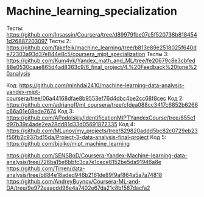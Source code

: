 # Machine_learning_specialization

Тесты: https://github.com/Insassin/Coursera/tree/d89979fbe07c5f520738b8184541d26887203097
Тесты 2: https://github.com/fakefeik/machine_learning/tree/b813e89e2518025f640de72303a93d37e844e8c5/coursera_mipt_specialization
Тесты 3: https://github.com/Kum4yk/Yandex_math_and_ML/tree/fe20679c8e3cbfed88e0530caae865d4ad8363c9/6_final_project/4.%20Feedback%20tone%20analysis

Код: https://github.com/minhdai2410/machine-learning-data-analysis-yandex-mipt-coursera/tree/06a44168dfae8b9553ef76d4dbc4be2cc68f8cec
Код 2: https://github.com/adrianoff/ml_coursera/tree/cfdea088cc3417c6852b6266c66a01e08ede7674
Код 3: https://github.com/APodolskiy/IdentificationMIPTYandexCourse/tree/855e1d97b39c4ade2ea28dd81d33d05691872335
Код 4: https://github.com/MLunov/my_projects/tree/829820addd5bc82c0729eb23f56fb2c937bd15da/Project-3-data-analysis-final-project
Код 5: https://github.com/bjolko/mipt_machine_learning

https://github.com/SENSBoD/Coursera-Yandex-Machine-learning-data-analysis/tree/726ba15e6bbfc3ca7e1cace8152be5da91946a8e
https://github.com/Tirren/data-analysis/tree/b884e18aded946b2161de89f9af864a5a7a74818
https://github.com/AndreyBuynov/Coursera-ML-and-DA/tree/9e972eaacdd96e4a7402e67da21c8bf567dacfa2
